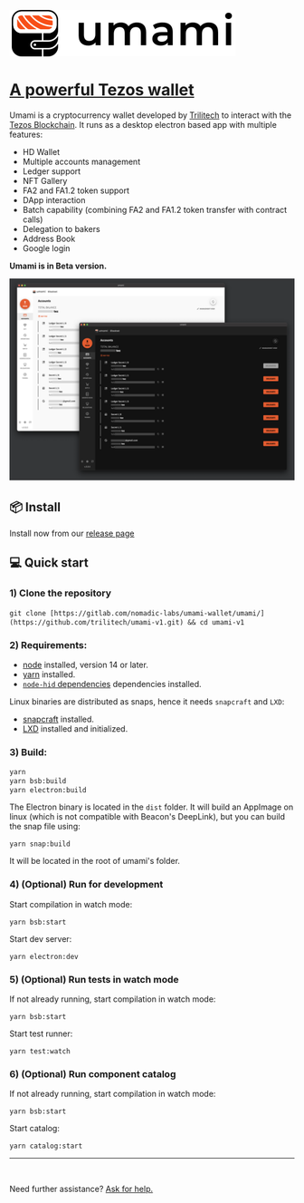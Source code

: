 ![umami logo](img/umami-logo.svg "Umami logo")

# [A powerful Tezos wallet](https://umamiwallet.com)

Umami is a cryptocurrency wallet developed by [Trilitech](https://trili.tech/) to interact with the [Tezos
Blockchain](https://tezos.com/). It runs as a desktop electron based app with multiple features: 

- HD Wallet
- Multiple accounts management
- Ledger support
- NFT Gallery
- FA2 and FA1.2 token support
- DApp interaction
- Batch capability (combining FA2 and FA1.2 token transfer with contract calls)
- Delegation to bakers
- Address Book
- Google login

**Umami is in Beta version.**

![umami screenshot](img/screenshots-light-dark.png "Screenshot from Umami")

## 📦 Install

Install now from our [release page](https://gitlab.com/nomadic-labs/umami-wallet/umami/-/releases)

## 💻 Quick start

### 1) Clone the repository

```
git clone [https://gitlab.com/nomadic-labs/umami-wallet/umami/](https://github.com/trilitech/umami-v1.git) && cd umami-v1
```

### 2) Requirements:

- [node](https://nodejs.org) installed, version 14 or later.
- [yarn](https://yarnpkg.com) installed.
- [`node-hid` dependencies](https://github.com/node-hid/node-hid) dependencies installed.

Linux binaries are distributed as snaps, hence it needs `snapcraft` and `LXD`:

- [snapcraft](https://snapcraft.io/docs/snapcraft-overview) installed.
- [LXD](https://snapcraft.io/docs/build-on-lxd) installed and initialized.

### 3) Build:

```
yarn
yarn bsb:build
yarn electron:build
```

The Electron binary is located in the `dist` folder. It will build an AppImage
on linux (which is not compatible with Beacon's DeepLink), but you can build the snap file using:

```
yarn snap:build
```

It will be located in the root of umami's folder.

### 4) (Optional) Run for development

Start compilation in watch mode:

```
yarn bsb:start
```

Start dev server:

```
yarn electron:dev
```

### 5) (Optional) Run tests in watch mode

If not already running, start compilation in watch mode:

```
yarn bsb:start
```

Start test runner:

```
yarn test:watch
```

### 6) (Optional) Run component catalog

If not already running, start compilation in watch mode:

```
yarn bsb:start
```

Start catalog:

```
yarn catalog:start
```

---

<br />

Need further assistance? [Ask for help.](https://gitlab.com/nomadic-labs/umami-wallet/umami/-/wikis/FAQ/Ask-for-help) 

<br>
